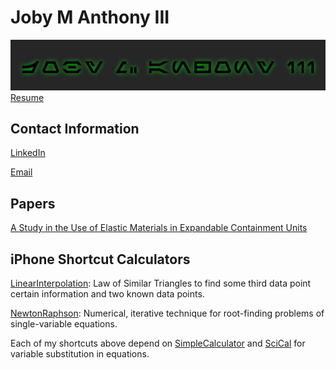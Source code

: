 # Joby M Anthony III
![](Images/Joby_M_Anthony_III-Aurabesh.jpg)
[Resume](Documents/Joby_M_Anthony_III.pdf)
## Contact Information
[LinkedIn](https://www.linkedin.com/in/joby-m-anthony-iii)

[Email](mailto:jmanthony1@liberty.edu)
## Papers
[A Study in the Use of Elastic Materials in Expandable Containment Units](https://digitalcommons.liberty.edu/montview/vol3/iss1/1)

## iPhone Shortcut Calculators
[LinearInterpolation](https://www.icloud.com/shortcuts/cb347f070cca4c57b34cc04d12459312): Law of Similar Triangles to find some third data point certain information and two known data points.

[NewtonRaphson](https://www.icloud.com/shortcuts/438fc8e2e2ae4c37b3e2164491243ebb): Numerical, iterative technique for root-finding problems of single-variable equations.


Each of my shortcuts above depend on [SimpleCalculator](https://www.icloud.com/shortcuts/4009902408694f098318e814cf797826) and [SciCal](https://www.icloud.com/shortcuts/a0cf04611dc74faea74a700687af3ecd) for variable substitution in equations.